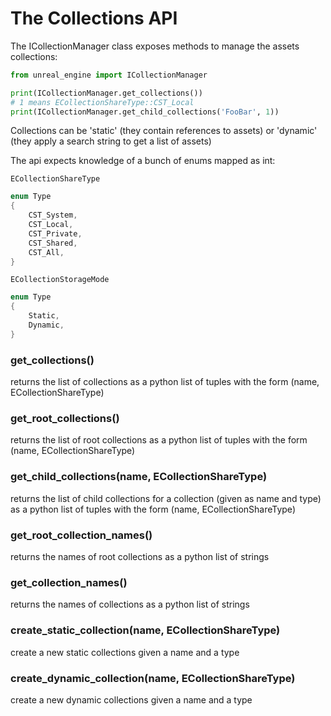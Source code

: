 # The Collections API

The ICollectionManager class exposes methods to manage the assets collections:

```python
from unreal_engine import ICollectionManager

print(ICollectionManager.get_collections())
# 1 means ECollectionShareType::CST_Local
print(ICollectionManager.get_child_collections('FooBar', 1))
```

Collections can be 'static' (they contain references to assets) or 'dynamic' (they apply a search string to get a list of assets)

The api expects knowledge of a bunch of enums mapped as int:

`ECollectionShareType`

```c
enum Type
{
    CST_System,
    CST_Local,
    CST_Private,
    CST_Shared,
    CST_All,
}
```

`ECollectionStorageMode`

```c
enum Type
{
    Static,
    Dynamic,
}
```



### get_collections()

returns the list of collections as a python list of tuples with the form (name, ECollectionShareType)

### get_root_collections()

returns the list of root collections as a python list of tuples with the form (name, ECollectionShareType)

### get_child_collections(name, ECollectionShareType)

returns the list of child collections for a collection (given as name and type) as a python list of tuples with the form (name, ECollectionShareType)

### get_root_collection_names()

returns the names of root collections as a python list of strings

### get_collection_names()

returns the names of collections as a python list of strings

### create_static_collection(name, ECollectionShareType)

create a new static collections given a name and a type

### create_dynamic_collection(name, ECollectionShareType)

create a new dynamic collections given a name and a type

